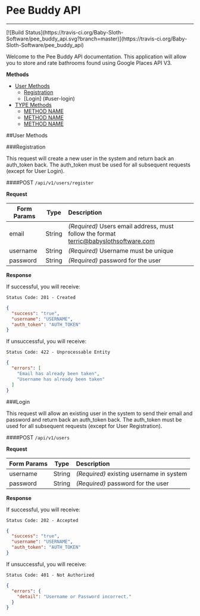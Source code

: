 # Pee Buddy API
<hr>
[![Build Status](https://travis-ci.org/Baby-Sloth-Software/pee_buddy_api.svg?branch=master)](https://travis-ci.org/Baby-Sloth-Software/pee_buddy_api)

Welcome to the Pee Buddy API documentation.  This application will allow you to store and rate bathrooms found using Google Places API V3.

**Methods**

* [User Methods](#user-methods)
	* [Registration](#user-registration)
	* [Login] (#user-login)
* [TYPE Methods](#TYPE-methods)
	* [METHOD NAME](#TYPE-METHOD_NAME)
	* [METHOD NAME](#TYPE-METHOD_NAME)
	* [METHOD NAME](#TYPE-METHOD_NAME)
	
##<a name="user-methods"></a>User Methods

###<a name="user-registration"></a>Registration

This request will create a new user in the system and return back an auth\_token back.  The auth\_token must be used for all subsequent requests (except for User Login).

####POST `/api/v1/users/register`

**Request**
    
| Form Params | Type           | Description  |
| ------------- |:-------------:|:----- |
| email | String | ​*(Required)*​ Users email address, must follow the format terric@babyslothsoftware.com |
| username | String | ​*(Required)*​ Username must be unique |
| password    | String      |  ​*(Required)*​  password for the user |

**Response**

If successful, you will receive:

    Status Code: 201 - Created
    
```json
{
  "success": "true",
  "username": "USERNAME",
  "auth_token": "AUTH_TOKEN"
}       
```

If unsuccessful, you will receive:

    Status Code: 422 - Unprocessable Entity
    
```json
{
  "errors": [
    "Email has already been taken",
    "Username has already been taken"
  ]
}
```

###<a name="user-login"></a>Login

This request will allow an existing user in the system to send their email and password and return back an auth\_token back.  The auth\_token must be used for all subsequent requests (except for User Registration).

####POST `/api/v1/users`

**Request**
    
| Form Params       | Type           | Description  |
| ------------- |:-------------:|:----- |
| username | String | ​*(Required)*​ existing username in system |
| password    | String      |  ​*(Required)*​  password for the user |


**Response**

If successful, you will receive:

    Status Code: 202 - Accepted
    
```json
{
  "success": "true",
  "username": "USERNAME",
  "auth_token": "AUTH_TOKEN"
}     
```

If unsuccessful, you will receive:

    Status Code: 401 - Not Authorized
    
```json
{
  "errors": {
    "detail": "Username or Password incorrect."
  }
}
```

<!--##<a name="TYPE-methods"></a>TYPE Methods

###<a name="TYPE-METHOD_NAME"></a>METHOD NAME

<METHOD DESCRIPTION>

####GET POST PUT PATCH DELETE `/ROUTE`

**Request**

**** Note - use any of the following tables as you need them for each request.
    
| Header Params        | Type           | Description  |
| ------------- |:-------------:|:----- |
| <NAME> | <TYPE> | ​*(Required -or- Optional)*​ <DESCRIPTION>  |

| Form Params        | Type           | Description  |
| ------------- |:-------------:|:----- |
| <NAME> | <TYPE> | ​*(Required -or- Optional)*​ <DESCRIPTION>  |

| URL Params        | Type           | Description  |
| ------------- |:-------------:|:----- |
| <NAME> | <TYPE> | ​*(Required -or- Optional)*​ <DESCRIPTION>  |

**Request**
```json
  JSON - pull from params variable on request using Postman and binding.pry
```

**Response**

If successful, you will receive:

    Status Code: <CODE NUMBER> - <CODE DESCRIPTION>
    
```json
  JSON - pull from Postman using Pretty feature
```

If unsuccessful, you will receive:

    Status Code: <CODE NUMBER> - <CODE DESCRIPTION>
    
```json
  JSON - pull from Postman using Pretty feature
```-->